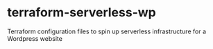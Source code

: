 # terraform-serverless-wp
Terraform configuration files to spin up serverless infrastructure for a Wordpress website
